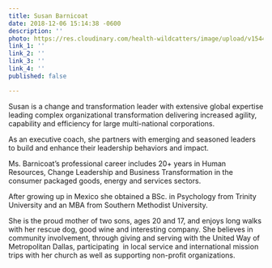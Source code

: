 ```yaml
---
title: Susan Barnicoat
date: 2018-12-06 15:14:38 -0600
description: ''
photo: https://res.cloudinary.com/health-wildcatters/image/upload/v1544197319/image.png
link_1: ''
link_2: ''
link_3: ''
link_4: ''
published: false

---
```

Susan is a change and transformation leader with extensive global expertise leading complex organizational transformation delivering increased agility, capability and efficiency for large multi-national corporations.

As an executive coach, she partners with emerging and seasoned leaders to build and enhance their leadership behaviors and impact. 

Ms. Barnicoat’s professional career includes 20+ years in Human Resources, Change Leadership and Business Transformation in the consumer packaged goods, energy and services sectors.

After growing up in Mexico she obtained a BSc. in Psychology from Trinity University and an MBA from Southern Methodist University.

She is the proud mother of two sons, ages 20 and 17, and enjoys long walks with her rescue dog, good wine and interesting company. She believes in community involvement, through giving and serving with the United Way of Metropolitan Dallas, participating  in local service and international mission trips with her church as well as supporting non-profit organizations.